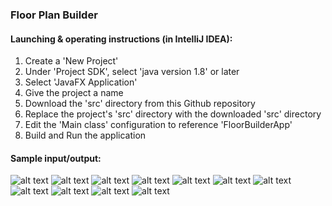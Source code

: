 ### Floor Plan Builder

#### Launching & operating instructions (in IntelliJ IDEA):
1. Create a 'New Project'
2. Under 'Project SDK', select 'java version 1.8' or later
3. Select 'JavaFX Application'
4. Give the project a name
5. Download the 'src' directory from this Github repository
6. Replace the project's 'src' directory with the downloaded 'src' directory
7. Edit the 'Main class' configuration to reference 'FloorBuilderApp'
8. Build and Run the application

#### Sample input/output:
![alt text](https://github.com/simonroy-h/Floor-Plan-Builder/blob/master/img/1.png)
![alt text](https://github.com/simonroy-h/Floor-Plan-Builder/blob/master/img/2.png)
![alt text](https://github.com/simonroy-h/Floor-Plan-Builder/blob/master/img/3.png)
![alt text](https://github.com/simonroy-h/Floor-Plan-Builder/blob/master/img/4.png)
![alt text](https://github.com/simonroy-h/Floor-Plan-Builder/blob/master/img/5.png)
![alt text](https://github.com/simonroy-h/Floor-Plan-Builder/blob/master/img/6.png)
![alt text](https://github.com/simonroy-h/Floor-Plan-Builder/blob/master/img/7.png)
![alt text](https://github.com/simonroy-h/Floor-Plan-Builder/blob/master/img/8.png)
![alt text](https://github.com/simonroy-h/Floor-Plan-Builder/blob/master/img/9.png)
![alt text](https://github.com/simonroy-h/Floor-Plan-Builder/blob/master/img/10.png)
![alt text](https://github.com/simonroy-h/Floor-Plan-Builder/blob/master/img/11.png)